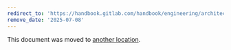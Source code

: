 ```yaml
---
redirect_to: 'https://handbook.gitlab.com/handbook/engineering/architecture/design-documents/organization/isolation/'
remove_date: '2025-07-08'
---
```


This document was moved to [another location](https://handbook.gitlab.com/handbook/engineering/architecture/design-documents/organization/isolation/).

<!-- This redirect file can be deleted after <2025-07-08>. -->
<!-- Redirects that point to other docs in the same project expire in three months. -->
<!-- Redirects that point to docs in a different project or site (for example, link is not relative and starts with `https:`) expire in one year. -->
<!-- Before deletion, see: https://docs.gitlab.com/ee/development/documentation/redirects.html -->
